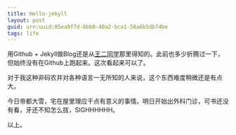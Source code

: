 ```yaml
---
title: Hello-jekyll
layout: post
guid: urn:uuid:05ea9f7d-8bb0-40a2-bca1-58a6b5db74be
tags: life
---
```

用Github + Jekyll做Blog还是从[王二同学](https://twitter.com/wonderfuly)那里得知的。此前也多少折腾过一下，但始终没有在Github上跑起来。这次看起来可以了。

对于我这种非码农并对各种语言一无所知的人来说，这个东西难度稍微还是有点大。

今日帝都大雪，宅在屋里理应干点有意义的事情。明日开始出外科门诊，可书还没有看，牙还不知怎么拔，SIGHHHHHH。

以上。
